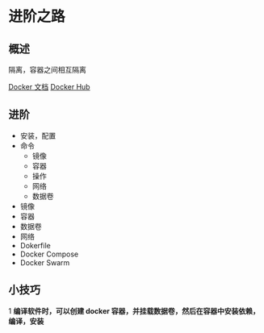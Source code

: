 # 进阶之路

## 概述

隔离，容器之间相互隔离

[Docker 文档](https://docs.docker.com)
[Docker Hub](https://hub.docker.com)

## 进阶

- 安装，配置
- 命令
  - 镜像
  - 容器
  - 操作
  - 网络
  - 数据卷
- 镜像
- 容器
- 数据卷
- 网络
- Dokerfile
- Docker Compose
- Docker Swarm

## 小技巧

1 **编译软件时，可以创建 docker 容器，并挂载数据卷，然后在容器中安装依赖，编译，安装**
